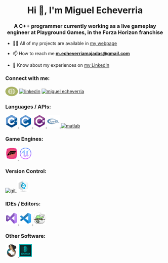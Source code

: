 <!-- ### Hi there 👋 -->

<!--
**Melell/Melell** is a ✨ _special_ ✨ repository because its `README.md` (this file) appears on your GitHub profile.

Here are some ideas to get you started:

- 🔭 I’m currently working on ...
- 🌱 I’m currently learning ...
- 👯 I’m looking to collaborate on ...
- 🤔 I’m looking for help with ...
- 💬 Ask me about ...
- 📫 How to reach me: ...
- 😄 Pronouns: ...
- ⚡ Fun fact: ...
-->

<h1 align="center">Hi 👋, I'm Miguel Echeverria</h1>
<h3 align="center">A C++ programmer currently working as a live gameplay engineer at Playground Games, in the Forza Horizon franchise</h3>

- 👨‍💻 All of my projects are available in [my webpage](https://www.miguel-echeverria.com)

- 📫 How to reach me **m.echeverriamajadas@gmail.com**

- 📄 Know about my experiences on [my LinkedIn](https://www.linkedin.com/in/miguel-echeverria-majadas)

<h3 align="left">Connect with me:</h3>
<p align="left">
<a href="https://www.miguel-echeverria.com" target="_blank"><img align="center" src="images/Website.svg" alt="miguel_echeverria" height="30" width="40" /></a>
<a href="https://linkedin.com/in/miguel-echeverria-majadas" target="_blank"><img align="center" src="https://raw.githubusercontent.com/rahuldkjain/github-profile-readme-generator/master/src/images/icons/Social/linked-in-alt.svg" alt="linkedin" height="30" width="40" /></a>
<a href="https://www.youtube.com/channel/UCU7kYy_D3UsaLmHRGg5A0tw" target="_blank"><img align="center" src="https://raw.githubusercontent.com/rahuldkjain/github-profile-readme-generator/master/src/images/icons/Social/youtube.svg" alt="miguel echeverria" height="30" width="40" /></a>
</p>

<h3 align="left">Languages / APIs:</h3>
<p align="left">
    <a href="https://www.w3schools.com/cpp/" target="_blank" rel="noreferrer"> <img src="https://raw.githubusercontent.com/devicons/devicon/master/icons/cplusplus/cplusplus-original.svg" alt="cplusplus" width="40" height="40"/> </a>
    <a href="https://www.cprogramming.com/" target="_blank" rel="noreferrer"> <img src="https://raw.githubusercontent.com/devicons/devicon/master/icons/c/c-original.svg" alt="c" width="40" height="40"/> </a>
    <a href="https://www.w3schools.com/cs/" target="_blank" rel="noreferrer"> <img src="https://raw.githubusercontent.com/devicons/devicon/master/icons/csharp/csharp-original.svg" alt="csharp" width="40" height="40"/> </a>
    <a href="https://www.opengl.org/" target="_blank" rel="noreferrer"> <img src="images/opengl.png" alt="opengl" width="40" height="40"/> </a>
    <a href="https://www.mathworks.com/" target="_blank" rel="noreferrer"> <img src="https://upload.wikimedia.org/wikipedia/commons/2/21/Matlab_Logo.png" alt="matlab" width="40" height="40"/> </a>
</p>

<h3 align="left">Game Engines:</h3>
<p align="left">
    <a href="https://en.wikipedia.org/wiki/Forza#ForzaTech" target="_blank" rel="noreferrer"> <img src="images/forza-logo.png" alt="forzatech" width="40" height="40"/> </a>
    <a href="https://unrealengine.com/" target="_blank" rel="noreferrer"> <img src="images/unreal-engine.png" alt="unreal" width="40" height="40"/> </a>
</p>

<h3 align="left">Version Control:</h3>
<p align="left">
    <a href="https://git-scm.com/" target="_blank" rel="noreferrer"> <img src="https://www.vectorlogo.zone/logos/git-scm/git-scm-icon.svg" alt="git" width="40" height="40"/> </a>
    <a href="https://www.perforce.com/products/helix-core" target="_blank" rel="noreferrer"> <img src="images/helix-core.png" alt="helix-core" width="40" height="40"/> </a>
</p>

<h3 align="left">IDEs / Editors:</h3>
<p align="left">
    <a href="https://visualstudio.microsoft.com/es/vs/" target="_blank" rel="noreferrer"> <img src="images/visual-studio.png" alt="visual-studio" width="40" height="40"/> </a>
    <a href="https://code.visualstudio.com/?wt.mc_id=DX_841432" target="_blank" rel="noreferrer"> <img src="images/vs-code.png" alt="vs-code" width="40" height="40"/> </a>
    <a href="https://notepad-plus-plus.org/" target="_blank" rel="noreferrer"> <img src="images/notepad++.png" alt="notepad++" width="40" height="40"/> </a>
</p>

<h3 align="left">Other Software:</h3>
<p align="left">
    <a href="https://hex-rays.com/" target="_blank" rel="noreferrer"> <img src="images/ida.png" alt="IDA" width="40" height="40"/> </a>
    <a href="https://www.autodesk.com/products/3ds-max/overview?term=1-YEAR&tab=subscription&plc=3DSMAX" target="_blank" rel="noreferrer"> <img src="images/3dsmax.png" alt="3dsmax" width="40" height="40"/> </a>
</p>
